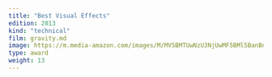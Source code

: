 ```yaml
---
title: "Best Visual Effects"
edition: 2013
kind: "technical"
film: gravity.md
image: https://m.media-amazon.com/images/M/MV5BMTUwNzU3NjUwMF5BMl5BanBnXkFtZTgwODcwNzIyMDE@._V1_FMjpg_UX1024_.jpg
type: award
weight: 13
---
```

